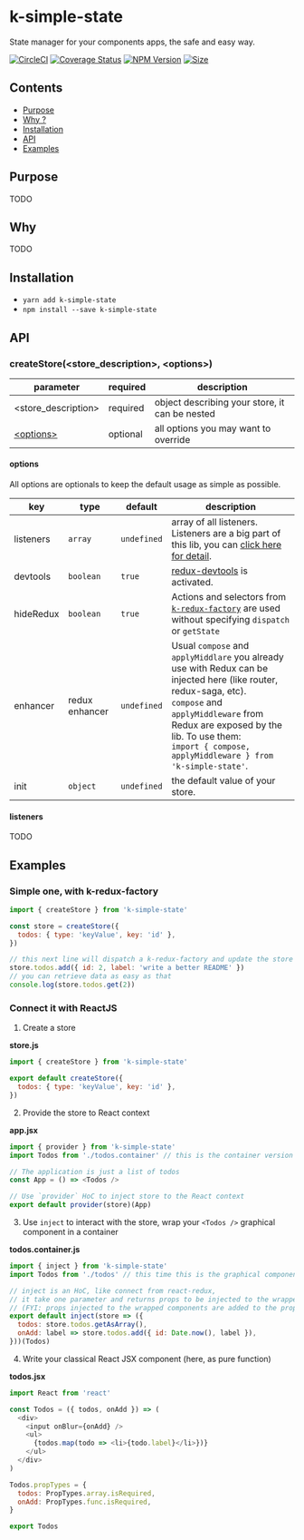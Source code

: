 # k-simple-state

State manager for your components apps, the safe and easy way.

[![CircleCI](https://circleci.com/gh/alakarteio/k-simple-state.svg?style=shield)](https://circleci.com/gh/alakarteio/k-simple-state) [![Coverage Status](https://coveralls.io/repos/github/alakarteio/k-simple-state/badge.svg?branch=master)](https://coveralls.io/github/alakarteio/k-simple-state?branch=master) [![NPM Version](https://badge.fury.io/js/k-simple-state.svg)](https://www.npmjs.com/package/k-simple-state)
[![Size](http://img.badgesize.io/alakarteio/k-simple-state/master/index.js.svg)]()


## Contents
 - [Purpose](#purpose)
 - [Why ?](#why)
 - [Installation](#installation)
 - [API](#api)
 - [Examples](#examples)

## Purpose
TODO

## Why
TODO

## Installation
 - `yarn add k-simple-state`
 - `npm install --save k-simple-state`

## API
### createStore(<store_description>, \<options>)
| parameter | required | description |
|---|---|---|
| <store_description>| required | object describing your store, it can be nested |
| [\<options>](#options) | optional | all options you may want to override |

#### options
All options are optionals to keep the default usage as simple as possible.

| key | type | default | description |
|---|---|---|---|
| listeners | `array` | `undefined` | array of all listeners. Listeners are a big part of this lib, you can [click here for detail](#TODO). |
| devtools | `boolean` | `true` | [redux-devtools](https://github.com/zalmoxisus/redux-devtools-extension) is activated. |
| hideRedux | `boolean` | `true` | Actions and selectors from [`k-redux-factory`](https://github.com/alakarteio/k-redux-factory) are used without specifying `dispatch` or `getState` |
| enhancer | redux enhancer | `undefined` | Usual `compose` and `applyMiddlare` you already use with Redux can be injected here (like router, redux-saga, etc). <br />`compose` and `applyMiddleware` from Redux are exposed by the lib. To use them:<br /> ```import { compose, applyMiddleware } from 'k-simple-state'```. |
| init | `object` | `undefined` | the default value of your store. |

#### listeners
TODO

## Examples
### Simple one, with k-redux-factory
```js
import { createStore } from 'k-simple-state'

const store = createStore({
  todos: { type: 'keyValue', key: 'id' },
})

// this next line will dispatch a k-redux-factory and update the store
store.todos.add({ id: 2, label: 'write a better README' })
// you can retrieve data as easy as that
console.log(store.todos.get(2))
```

### Connect it with ReactJS
1. Create a store

**store.js**
```js
import { createStore } from 'k-simple-state'

export default createStore({
  todos: { type: 'keyValue', key: 'id' },
})
```

2. Provide the store to React context

**app.jsx**
```js
import { provider } from 'k-simple-state'
import Todos from './todos.container' // this is the container version of <Todos />

// The application is just a list of todos
const App = () => <Todos />

// Use `provider` HoC to inject store to the React context
export default provider(store)(App)
```

3. Use `inject` to interact with the store, wrap your `<Todos />` graphical component in a container

**todos.container.js**
```js
import { inject } from 'k-simple-state'
import Todos from './todos' // this time this is the graphical component (JSX one)

// inject is an HoC, like connect from react-redux,
// it take one parameter and returns props to be injected to the wrapped components
// (FYI: props injected to the wrapped components are added to the props injected by parent component)
export default inject(store => ({
  todos: store.todos.getAsArray(),
  onAdd: label => store.todos.add({ id: Date.now(), label }),
}))(Todos)
```

4. Write your classical React JSX component (here, as pure function)

**todos.jsx**
```js
import React from 'react'

const Todos = ({ todos, onAdd }) => (
  <div>
    <input onBlur={onAdd} />
    <ul>
      {todos.map(todo => <li>{todo.label}</li>})}
    </ul>
  </div>
)

Todos.propTypes = {
  todos: PropTypes.array.isRequired,
  onAdd: PropTypes.func.isRequired,
}

export Todos
```
